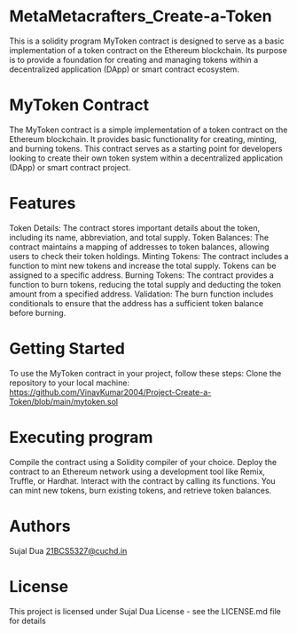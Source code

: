 # MetaMetacrafters_Create-a-Token
This is a solidity program MyToken contract is designed to serve as a basic implementation of a token contract on the Ethereum blockchain. Its purpose is to provide a foundation for creating and managing tokens within a decentralized application (DApp) or smart contract ecosystem.
# MyToken Contract
The MyToken contract is a simple implementation of a token contract on the Ethereum blockchain. It provides basic functionality for creating, minting, and burning tokens. This contract serves as a starting point for developers looking to create their own token system within a decentralized application (DApp) or smart contract project.

# Features
Token Details: The contract stores important details about the token, including its name, abbreviation, and total supply.
Token Balances: The contract maintains a mapping of addresses to token balances, allowing users to check their token holdings.
Minting Tokens: The contract includes a function to mint new tokens and increase the total supply. Tokens can be assigned to a specific address.
Burning Tokens: The contract provides a function to burn tokens, reducing the total supply and deducting the token amount from a specified address.
Validation: The burn function includes conditionals to ensure that the address has a sufficient token balance before burning.
# Getting Started
To use the MyToken contract in your project, follow these steps:
Clone the repository to your local machine: https://github.com/VinayKumar2004/Project-Create-a-Token/blob/main/mytoken.sol
# Executing program
Compile the contract using a Solidity compiler of your choice.
Deploy the contract to an Ethereum network using a development tool like Remix, Truffle, or Hardhat.
Interact with the contract by calling its functions. You can mint new tokens, burn existing tokens, and retrieve token balances.
# Authors
Sujal Dua
21BCS5327@cuchd.in
# License
This project is licensed under Sujal Dua 
License - see the LICENSE.md file for details
